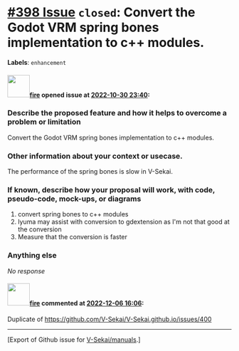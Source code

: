 # [\#398 Issue](https://github.com/V-Sekai/manuals/issues/398) `closed`: Convert the Godot VRM spring bones implementation to c++ modules.
**Labels**: `enhancement`


#### <img src="https://avatars.githubusercontent.com/u/32321?u=c2e06a3d2b49a467aa907e54aa259516440267cc&v=4" width="50">[fire](https://github.com/fire) opened issue at [2022-10-30 23:40](https://github.com/V-Sekai/manuals/issues/398):

### Describe the proposed feature and how it helps to overcome a problem or limitation

Convert the Godot VRM spring bones implementation to c++ modules.

### Other information about your context or usecase.

The performance of the spring bones is slow in V-Sekai.

### If known, describe how your proposal will work, with code, pseudo-code, mock-ups, or diagrams

1. convert spring bones to c++ modules
2. lyuma may assist with conversion to gdextension as I'm not that good at the conversion
3. Measure that the conversion is faster

### Anything else

_No response_

#### <img src="https://avatars.githubusercontent.com/u/32321?u=c2e06a3d2b49a467aa907e54aa259516440267cc&v=4" width="50">[fire](https://github.com/fire) commented at [2022-12-06 16:06](https://github.com/V-Sekai/manuals/issues/398#issuecomment-1339606488):

Duplicate of https://github.com/V-Sekai/V-Sekai.github.io/issues/400


-------------------------------------------------------------------------------



[Export of Github issue for [V-Sekai/manuals](https://github.com/V-Sekai/manuals).]
